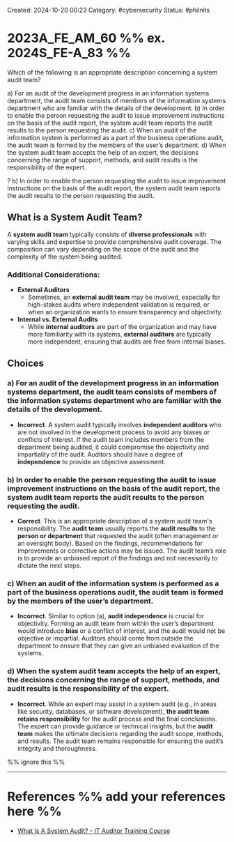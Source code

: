 Created: 2024-10-20 00:23
Category: #cybersecurity
Status: #philnits



# 2023A_FE_AM_60 %% ex. 2024S_FE-A_83 %%

Which of the following is an appropriate description concerning a system audit team?

a) For an audit of the development progress in an information systems department, the
audit team consists of members of the information systems department who are familiar
with the details of the development.
b) In order to enable the person requesting the audit to issue improvement instructions on
the basis of the audit report, the system audit team reports the audit results to the person
requesting the audit.
c) When an audit of the information system is performed as a part of the business
operations audit, the audit team is formed by the members of the user’s department.
d) When the system audit team accepts the help of an expert, the decisions concerning the
range of support, methods, and audit results is the responsibility of the expert.

?
b) In order to enable the person requesting the audit to issue improvement instructions on
the basis of the audit report, the system audit team reports the audit results to the person
requesting the audit.

## What is a System Audit Team?

A **system audit team** typically consists of **diverse professionals** with varying skills and expertise to provide comprehensive audit coverage. The composition can vary depending on the scope of the audit and the complexity of the system being audited.

### **Additional Considerations**:

- **External Auditors**
	- Sometimes, an **external audit team** may be involved, especially for high-stakes audits where independent validation is required, or when an organization wants to ensure transparency and objectivity.
- **Internal vs. External Audits**
	- While **internal auditors** are part of the organization and may have more familiarity with its systems, **external auditors** are typically more independent, ensuring that audits are free from internal biases.

## Choices
### **a) For an audit of the development progress in an information systems department, the audit team consists of members of the information systems department who are familiar with the details of the development.**

- **Incorrect**. A system audit typically involves **independent auditors** who are not involved in the development process to avoid any biases or conflicts of interest. If the audit team includes members from the department being audited, it could compromise the objectivity and impartiality of the audit. Auditors should have a degree of **independence** to provide an objective assessment.

### **b) In order to enable the person requesting the audit to issue improvement instructions on the basis of the audit report, the system audit team reports the audit results to the person requesting the audit.**

- **Correct**. This is an appropriate description of a system audit team's responsibility. The **audit team** usually reports the **audit results** to the **person or department** that requested the audit (often management or an oversight body). Based on the findings, recommendations for improvements or corrective actions may be issued. The audit team’s role is to provide an unbiased report of the findings and not necessarily to dictate the next steps.

### **c) When an audit of the information system is performed as a part of the business operations audit, the audit team is formed by the members of the user’s department.**

- **Incorrect**. Similar to option (a), **audit independence** is crucial for objectivity. Forming an audit team from within the user’s department would introduce **bias** or a conflict of interest, and the audit would not be objective or impartial. Auditors should come from outside the department to ensure that they can give an unbiased evaluation of the systems.

### **d) When the system audit team accepts the help of an expert, the decisions concerning the range of support, methods, and audit results is the responsibility of the expert.**

- **Incorrect**. While an expert may assist in a system audit (e.g., in areas like security, databases, or software development), **the audit team retains responsibility** for the audit process and the final conclusions. The expert can provide guidance or technical insights, but the **audit team** makes the ultimate decisions regarding the audit scope, methods, and results. The audit team remains responsible for ensuring the audit’s integrity and thoroughness.



%% ignore this %%
<!--SR:!2025-04-23,41,290-->
---









# References %% add your references here %%
- [What Is A System Audit? - IT Auditor Training Course](https://audit.guru/what-is-a-system-audit/#:~:text=Definition%20of%20System%20Audit,-A%20system%20audit&text=A%20team%20of%20experienced%20auditors,integrity%2C%20availability%2C%20and%20confidentiality.)